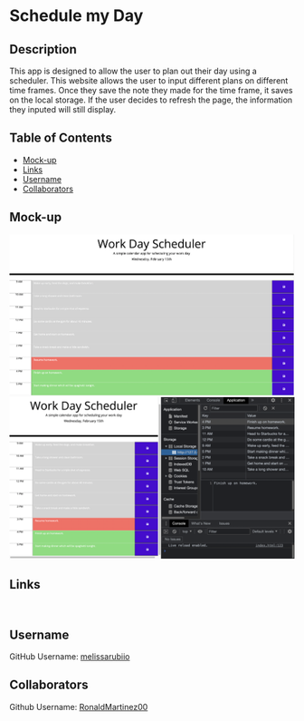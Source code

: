 # Schedule my Day

## Description
This app is designed to allow the user to plan out their day using a scheduler. This website allows the user to input different plans on different time frames. Once they save the note they made for the time frame, it saves on the local storage. If the user decides to refresh the page, the information they inputed will still display. 
## Table of Contents
- [Mock-up](#Mock-up)
- [Links](#Links)
- [Username](#Username)
- [Collaborators](#Collaborators)
## Mock-up
![mainscreen](/images/scheduler-ss.png)
![localstorage](/images/local-storage.png)
## Links
![]()
## Username
GitHub Username: [melissarubiio](https://github.com/melissarubiio)
## Collaborators
Github Username: [RonaldMartinez00](https://github.com/RonaldMartinez00)